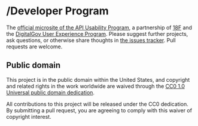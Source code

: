 /Developer Program
=============

The [official microsite of the API Usability Program](http://18f.github.io/API-Usability-Testing/), a partnership of [18F](https://18f.gsa.gov/) and the [DigitalGov User Experience Program](https://www.digitalgov.gov/resources/digitalgov-user-experience-program/).  Please suggest further projects, ask questions, or otherwise share thoughts in [the issues tracker](https://github.com/18F/API-Usability-Testing/issues).  Pull requests are welcome.   

## Public domain

This project is in the public domain within the United States, and
copyright and related rights in the work worldwide are waived through
the [CC0 1.0 Universal public domain dedication](https://creativecommons.org/publicdomain/zero/1.0/).

All contributions to this project will be released under the CC0
dedication. By submitting a pull request, you are agreeing to comply
with this waiver of copyright interest.
